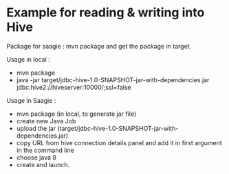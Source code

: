 Example for reading & writing into Hive
==================================

Package for saagie : mvn package and get the package in target.

Usage in local :

 - mvn package
 - java -jar target/jdbc-hive-1.0-SNAPSHOT-jar-with-dependencies.jar jdbc:hive2://hiveserver:10000/;ssl=false

Usage in Saagie :

 - mvn package (in local, to generate jar file)
 - create new Java Job
 - upload the jar (target/jdbc-hive-1.0-SNAPSHOT-jar-with-dependencies.jar)
 - copy URL from hive connection details panel and add it in first argument in the command line
 - choose java 8
 - create and launch.
